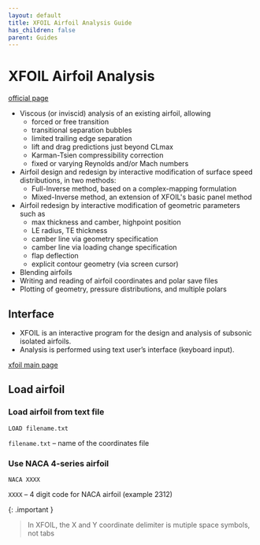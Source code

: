 ```yaml
---
layout: default
title: XFOIL Airfoil Analysis Guide
has_children: false
parent: Guides
---
```


# XFOIL Airfoil Analysis

[official page](http://web.mit.edu/drela/Public/web/xfoil/)

- Viscous (or inviscid) analysis of an existing airfoil, allowing
  - forced or free transition
  - transitional separation bubbles
  - limited trailing edge separation
  - lift and drag predictions just beyond CLmax
  - Karman-Tsien compressibility correction
  - fixed or varying Reynolds and/or Mach numbers
- Airfoil design and redesign by interactive modification of surface speed distributions, in two methods:
  - Full-Inverse method, based on a complex-mapping formulation
  - Mixed-Inverse method, an extension of XFOIL's basic panel method
- Airfoil redesign by interactive modification of geometric parameters such as
  - max thickness and camber, highpoint position
  - LE radius, TE thickness
  - camber line via geometry specification
  - camber line via loading change specification
  - flap deflection
  - explicit contour geometry (via screen cursor)
- Blending airfoils
- Writing and reading of airfoil coordinates and polar save files
- Plotting of geometry, pressure distributions, and multiple polars

## Interface

- XFOIL is an interactive program for the design and analysis of
  subsonic isolated airfoils.
- Analysis is performed using text user’s interface (keyboard input).

[xfoil main page](xfoil-1.png)

## Load airfoil

### Load airfoil from text file

```text
LOAD filename.txt
```

`filename.txt` – name of the coordinates file

### Use NACA 4-series airfoil

```text
NACA XXXX
```

`XXXX` – 4 digit code for NACA airfoil (example 2312)

{: .important }
> In XFOIL, the X and Y coordinate delimiter is mutiple space symbols, not tabs
